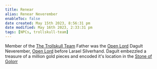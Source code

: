 ```yaml
---
title: Renear
alias: Renear Neverember
enableToc: false
date created: May 15th 2023, 8:56:31 pm
date modified: May 16th 2023, 2:33:31 pm
tags: [NPCs, trollskull-team]
---
```

Member of the [The Trollskull Team](Factions/The%20Trollskull%20Team.md)
Father was the [Open Lord](Factions/Closed%20Lords%20of%20Waterdeep.md) Dagult Neverember, [Open Lord](Factions/Closed%20Lords%20of%20Waterdeep.md) before Larael Silverhand. Dagult embezzled a treasure of a million gold pieces and encoded it's location in the [Stone of Golorr](content/Items%20of%20Note/Stone%20of%20Golorr.md)

## [](Factions/The%20Trollskull%20Team.md#Key%2520Abilities)

## [](Factions/The%20Trollskull%20Team.md#Key%2520Equipment)

